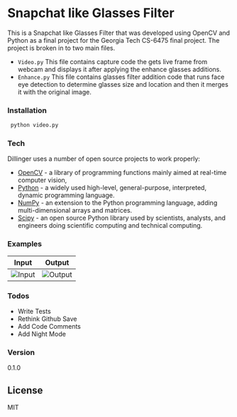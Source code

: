 # Snapchat like Glasses Filter

This is a Snapchat like Glasses Filter that was developed using OpenCV and Python as a final project for the Georgia Tech CS-6475 final project. The project is broken in to two main files.
  - ```Video.py``` This file contains capture code the gets live frame from webcam and displays it after applying the enhance glasses additions.
  - ```Enhance.py``` This file contains glasses filter addition code that runs face eye detection to determine glasses size and location and then it merges it with the original image.

### Installation
```sh
 python video.py
```

### Tech

Dillinger uses a number of open source projects to work properly:

* [OpenCV] - a library of programming functions mainly aimed at real-time computer vision,
* [Python] - a widely used high-level, general-purpose, interpreted, dynamic programming language.
* [NumPy] -  an extension to the Python programming language, adding multi-dimensional arrays and matrices.
* [Scipy] - an open source Python library used by scientists, analysts, and engineers doing scientific computing and technical computing.

### Examples
|Input| Output|
| ------------- |:-------------:|
| ![Input](https://c7.staticflickr.com/8/7310/28240905910_2346f6dbeb_o.jpg)| ![Output](https://c5.staticflickr.com/9/8880/28240899820_91c3b695ce_o.jpg) |


### Todos

 - Write Tests
 - Rethink Github Save
 - Add Code Comments
 - Add Night Mode


### Version
0.1.0

License
----
MIT


   [OpenCV]: <http://opencv.org>
   [Python]: <https://www.python.org>
   [NumPy]: <http://www.numpy.org>
   [Scipy]: <https://www.scipy.org>

